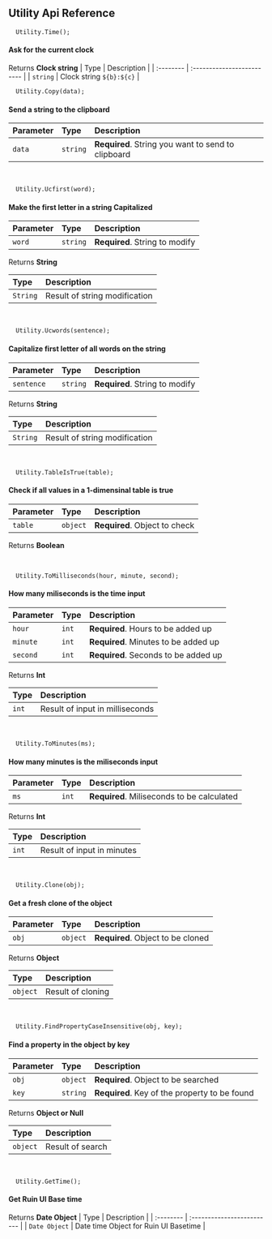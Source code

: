 ## Utility Api Reference

```
  Utility.Time();
```
#### Ask for the current clock

Returns **Clock string**
| Type     | Description                |
| :-------- | :------------------------- |
| `string` | Clock string  `${b}:${c}` |
<br />


```
  Utility.Copy(data);
```
#### Send a string to the clipboard

| Parameter | Type     | Description                |
| :-------- | :------- | :------------------------- |
| `data` | `string` | **Required**. String you want to send to clipboard |

<br />

```
  Utility.Ucfirst(word);
```
#### Make the first letter in a string Capitalized

| Parameter | Type     | Description                |
| :-------- | :------- | :------------------------- |
| `word` | `string` | **Required**. String to modify|

 Returns **String**
 
| Type     | Description                |
| :------- | :------------------------- |
| `String` | Result of string modification |

<br />


```
  Utility.Ucwords(sentence);
```
#### Capitalize first letter of all words on the string

| Parameter | Type     | Description                |
| :-------- | :------- | :------------------------- |
| `sentence` | `string` | **Required**. String to modify |

 Returns **String**
 
| Type     | Description                |
| :------- | :------------------------- |
| `String` | Result of string modification |

<br />

```
  Utility.TableIsTrue(table);
```
#### Check if all values in a 1-dimensinal table is true

| Parameter | Type     | Description                |
| :-------- | :------- | :------------------------- |
| `table` | `object` | **Required**. Object to check |

 Returns **Boolean**

<br />

```
  Utility.ToMilliseconds(hour, minute, second);
```
#### How many miliseconds is the time input

| Parameter | Type     | Description                |
| :-------- | :------- | :------------------------- |
| `hour` | `int` | **Required**. Hours to be added up |
| `minute` | `int` | **Required**. Minutes to be added up |
| `second` | `int` | **Required**. Seconds to be added up |

 Returns **Int**
 
| Type     | Description                |
| :------- | :------------------------- |
| `int` | Result of input in milliseconds |

<br />


```
  Utility.ToMinutes(ms);
```
#### How many minutes is the miliseconds input

| Parameter | Type     | Description                |
| :-------- | :------- | :------------------------- |
| `ms` | `int` | **Required**. Miliseconds to be calculated |

 Returns **Int**
 
| Type     | Description                |
| :------- | :------------------------- |
| `int` | Result of input in minutes |

<br />


```
  Utility.Clone(obj);
```
#### Get a fresh clone of the object

| Parameter | Type     | Description                |
| :-------- | :------- | :------------------------- |
| `obj` | `object` | **Required**. Object to be cloned |

 Returns **Object**
 
| Type     | Description                |
| :------- | :------------------------- |
| `object` | Result of cloning |

<br />

```
  Utility.FindPropertyCaseInsensitive(obj, key);
```
#### Find a property in the object by key

| Parameter | Type     | Description                |
| :-------- | :------- | :------------------------- |
| `obj` | `object` | **Required**. Object to be searched |
| `key` | `string` | **Required**. Key of the property to be found |

 Returns **Object or Null**
 
| Type     | Description                |
| :------- | :------------------------- |
| `object` | Result of search |

<br />


```
  Utility.GetTime();
```
#### Get Ruin UI Base time

Returns **Date Object**
| Type     | Description                |
| :-------- | :------------------------- |
| `Date Object` | Date time Object for Ruin UI Basetime |
<br />